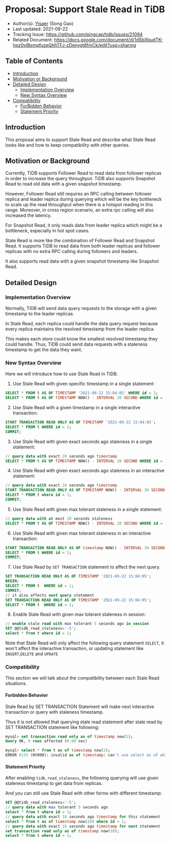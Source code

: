 # Proposal: Support Stale Read in TiDB

- Author(s): [Yisaer](https://github.com/Yisaer) (Song Gao)
- Last updated: 2021-09-22
- Tracking Issue: https://github.com/pingcap/tidb/issues/21094
- Related Document: https://docs.google.com/document/d/1dSbXbudTK-hpz0vIBsmpfuzeQhhTFJ-zDenygt8fmCk/edit?usp=sharing

## Table of Contents

* [Introduction](#introduction)
* [Motivation or Background](#motivation-or-background)
* [Detailed Design](#detailed-design)
    * [Implementation Overview](#implementation-overview)
    * [New Syntax Overview](#new-syntax-overview)
* [Compatibility](#compatibility)
    * [ForBidden Behavior](#forbidden-behavior)
    * [Statement Priority](#statement-priority)

## Introduction

This proposal aims to support Stale Read and describe what Stale Read looks like and how to keep compatibility with other queries.

## Motivation or Background

Currently, TiDB supports Follower Read to read data from follower replicas in order to increase the query throughput. TiDB also supports Snapshot Read to read old data with a given snapshot timestamp. 

However, Follower Read still requires an RPC calling between follower replica and leader replica during querying which will be the key bottleneck to scale up the read throughput when there is a hotspot reading in this range. Moreover, in cross region scenario, an extra rpc calling will also increased the latency.

For Snapshot Read, it only reads data from leader replica which might be a bottleneck, especially in hot spot cases.

Stale Read is more like the combination of Follower Read and Snapshot Read. It supports TiDB to read data from both leader replicas and follower replicas with no extra RPC calling during followers and leaders. 

It also supports read data with a given snapshot timestamp like Snapshot Read.

## Detailed Design

### Implementation Overview

Normally, TiDB will send data query requests to the storage with a given timestamp to the leader replicas. 

In Stale Read, each replica could handle the data query request because every replica maintains the resolved timestamp from the leader replica. 

This makes each store could know the smallest resolved timestamp they could handle. Thus, TiDB could send data requests with a staleness timestamp to get the data they want.

### New Syntax Overview

Here we will introduce how to use Stale Read in TiDB. 

1. Use Stale Read with given specific timestamp in a single statement:

```sql
SELECT * FROM t AS OF TIMESTAMP '2021-09-22 15:04:05' WHERE id = 1;
SELECT * FROM t AS OF TIMESTAMP NOW() - INTERVAL 20 SECOND WHERE id = 1;
```

2. Use Stale Read with a given timestamp in a single interactive transaction:

```sql
START TRANSACTION READ ONLY AS OF TIMESTAMP '2021-09-22 15:04:05';
SELECT * FROM t WHERE id = 1;
COMMIT;
```

3. Use Stale Read with given exact seconds ago staleness in a single statement:

```sql
// query data with exact 20 seconds ago timestamp
SELECT * FROM t AS OF TIMESTAMP NOW() - INTERVAL 20 SECOND WHERE id = 1;
```

4. Use Stale Read with given exact seconds ago staleness in an interactive statement:

```sql
// query data with exact 20 seconds ago timestamp
START TRANSACTION READ ONLY AS OF TIMESTAMP NOW() - INTERVAL 20 SECOND;
SELECT * FROM t where id = 1;
COMMIT;
```

5. Use Stale Read with given max tolerant staleness in a single statement:

```sql
// query data with at most 20 seconds staleness
SELECT * FROM t AS OF TIMESTAMP NOW() - INTERVAL 20 SECOND WHERE id = 1;
```

6. Use Stale Read with given max tolerant staleness in an interactive transaction:

```sql
START TRANSACTION READ ONLY AS OF timestamp NOW() - INTERVAL 20 SECOND;
SELECT * FROM t WHERE id = 1;
COMMIT;
```

7. Use Stale Read by `SET TRANSACTION` statement to affect the next query.

```sql
SET TRANSACTION READ ONLY AS OF TIMESTAMP '2021-09-22 15:04:05';
BEGIN;
SELECT * FROM t  WHERE id = 1;
COMMIT;
// it also affects next query statement 
SET TRANSACTION READ ONLY AS OF TIMESTAMP '2021-09-22 15:04:05';
SELECT * FROM t  WHERE id = 1;
```

8. Enable Stale Read with given max tolerant staleness in session:

```sql
// enable stale read with max tolerant 5 seconds ago in session
SET @@tidb_read_staleness='-5';
select * from t where id = 1;
```

Note that Stale Read will only affect the following query statement `SELECT`, it won't affect the interactive transaction, or updating statement like `INSERT`,`DELETE` and `UPDATE`

### Compatibility

This section we will talk about the compatibility between each Stale Read situations.

#### Forbidden Behavior

Stale Read by SET TRANSACTION Statement will make next interactive transaction or query with staleness timestamp. 

Thus it is not allowed that querying stale read statement after stale read by SET TRANSACTION statement like following:

```sql
mysql> set transaction read only as of timestamp now(1);
Query OK, 0 rows affected (0.00 sec)

mysql> select * from t as of timestamp now(2);
ERROR 8135 (HY000): invalid as of timestamp: can't use select as of while already set transaction as of
```

#### Statement Priority 

After enabling `tidb_read_staleness`, the following querying will use given staleness timestamp to get data from replicas.

And you can still use Stale Read with other forms with different timestamp:

```sql
SET @@tidb_read_staleness='-5';
// query data with max tolerant 5 seconds ago
select * from t where id = 1;
// query data with exact 10 seconds ago timestamp for this statement
select * from t as of timestamp now(10) where id = 1;
// query data with exact 10 seconds ago timestamp for next statement
set transaction read only as of timestamp now(10);
select * from t where id = 1;
```
